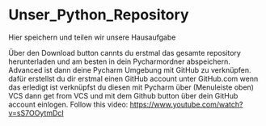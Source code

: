 # Unser_Python_Repository
 Hier speichern und teilen wir unsere Hausaufgabe

Über den Download button cannts du erstmal das gesamte repository herunterladen und am besten in dein Pycharmordner abspeichern.
Advanced ist dann deine Pycharm Umgebung mit GitHub zu verknüpfen.
dafür erstellst du dir erstmal einen GitHub account unter GitHub.com
wenn das erledigt ist verknüpfst du diesen mit Pycharm über (Menuleiste oben) VCS dann get from VCS und mit dem Github button über dein GitHub account einlogen.
Follow this video: https://www.youtube.com/watch?v=sS7OOytmDcI

